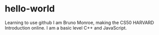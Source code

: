 # hello-world
Learning to use github
I am Bruno Monroe, making the CS50 HARVARD Introduction online. 
I am a basic level C++ and JavaScript.
